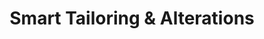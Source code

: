 ---
title: "Smart Tailoring & Alterations"
url: /gloucester/smart-tailoring-and-alterations/
shop: tailor
---